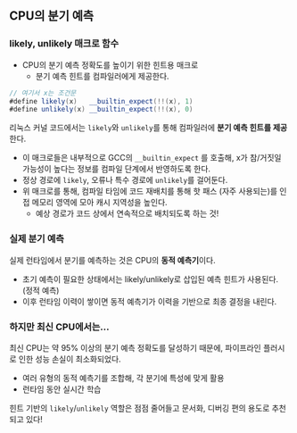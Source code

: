 ## CPU의 분기 예측
### likely, unlikely 매크로 함수
- CPU의 분기 예측 정확도를 높이기 위한 힌트용 매크로
  - 분기 예측 힌트를 컴파일러에게 제공한다. 

```java
// 여기서 x는 조건문
#define likely(x)   __builtin_expect(!!(x), 1)
#define unlikely(x) __builtin_expect(!!(x), 0)
```
리눅스 커널 코드에서는 `likely`와 `unlikely`를 통해 컴파일러에 **분기 예측 힌트를 제공**한다. 
- 이 매크로들은 내부적으로 GCC의 `__builtin_expect` 를 호출해, x가 참/거짓일 가능성이 높다는 정보를 컴파일 단계에서 반영하도록 한다. 
- 정상 경로에 `likely`, 오류나 특수 경로에 `unlikely`를 걸어둔다. 
- 위 매크로를 통해, 컴파일 타임에 코드 재배치를 통해 핫 패스 (자주 사용되는)를 인접 메모리 영역에 모아 캐시 지역성을 높인다.
  - 예상 경로가 코드 상에서 연속적으로 배치되도록 하는 것!

### 실제 분기 예측
실제 런타임에서 분기를 예측하는 것은 CPU의 **동적 예측기**이다.
- 초기 예측이 필요한 상태에서는 likely/unlikely로 삽입된 예측 힌트가 사용된다. (정적 예측)
- 이후 런타임 이력이 쌓이면 동적 예측기가 이력을 기반으로 최종 결정을 내린다.


### 하지만 최신 CPU에서는...
최신 CPU는 약 95% 이상의 분기 예측 정확도를 달성하기 때문에, 파이프라인 플러시로 인한 성능 손실이 최소화되었다.
- 여러 유형의 동적 예측기를 조합해, 각 분기에 특성에 맞게 활용
- 런타임 동안 실시간 학습

힌트 기반의 `likely`/`unlikely` 역할은 점점 줄어들고 문서화, 디버깅 편의 용도로 추천되고 있다!
